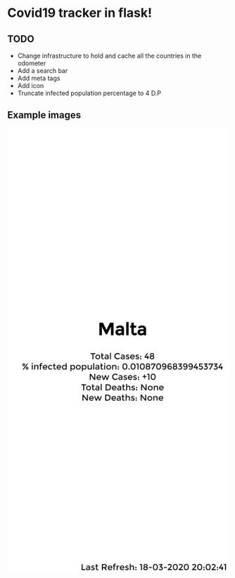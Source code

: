 # Covid19 tracker in flask!

## TODO

- Change infrastructure to hold and cache all the countries in the odometer
- Add a search bar
- Add meta tags
- Add icon
- Truncate infected population percentage to 4 D.P

## Example images
![Example Image](images/example.png)

